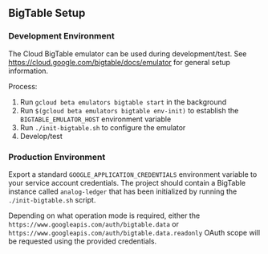 
## BigTable Setup

### Development Environment
The Cloud BigTable emulator can be used during development/test.  See
https://cloud.google.com/bigtable/docs/emulator for general setup information.

Process:
1. Run `gcloud beta emulators bigtable start` in the background
2. Run `$(gcloud beta emulators bigtable env-init)` to establish the `BIGTABLE_EMULATOR_HOST` environment variable
3. Run `./init-bigtable.sh` to configure the emulator
4. Develop/test

### Production Environment
Export a standard `GOOGLE_APPLICATION_CREDENTIALS` environment variable to your
service account credentials.  The project should contain a BigTable instance
called `analog-ledger` that has been initialized by running the `./init-bigtable.sh` script.

Depending on what operation mode is required, either the
`https://www.googleapis.com/auth/bigtable.data` or
`https://www.googleapis.com/auth/bigtable.data.readonly` OAuth scope will be
requested using the provided credentials.
